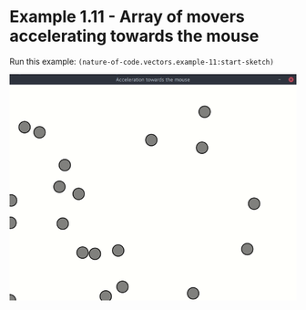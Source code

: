 # Example 1.11 - Array of movers accelerating towards the mouse

Run this example: `(nature-of-code.vectors.example-11:start-sketch)`

![Example 1.11 - Array of movers accelerating towards the mouse](screenshots/Example%201.11%20-%20Array%20of%20movers%20accelerating%20towards%20the%20mouse.gif)